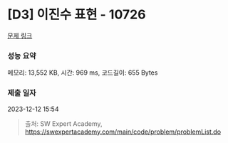 # [D3] 이진수 표현 - 10726 

[문제 링크](https://swexpertacademy.com/main/code/problem/problemDetail.do?contestProbId=AXRSXf_a9qsDFAXS) 

### 성능 요약

메모리: 13,552 KB, 시간: 969 ms, 코드길이: 655 Bytes

### 제출 일자

2023-12-12 15:54



> 출처: SW Expert Academy, https://swexpertacademy.com/main/code/problem/problemList.do